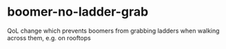 # boomer-no-ladder-grab
 QoL change which prevents boomers from grabbing ladders when walking across them, e.g. on rooftops
